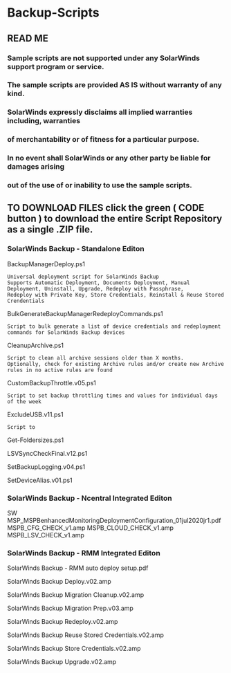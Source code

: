 # Backup-Scripts
## READ ME 

### Sample scripts are not supported under any SolarWinds support program or service.
### The sample scripts are provided AS IS without warranty of any kind.
### SolarWinds expressly disclaims all implied warranties including, warranties
### of merchantability or of fitness for a particular purpose. 
### In no event shall SolarWinds or any other party be liable for damages arising
### out of the use of or inability to use the sample scripts.

## TO DOWNLOAD FILES click the green ( CODE button ) to download the entire Script Repository as a single .ZIP file.

### SolarWinds Backup - Standalone Editon ###

BackupManagerDeploy.ps1

	Universal deployment script for SolarWinds Backup
	Supports Automatic Deployment, Documents Deployment, Manual Deployment, Uninstall, Upgrade, Redeploy with Passphrase,
	Redeploy with Private Key, Store Credentials, Reinstall & Reuse Stored Crendentials

BulkGenerateBackupManagerRedeployCommands.ps1

	Script to bulk generate a list of device credentials and redeployment commands for SolarWinds Backup devices

CleanupArchive.ps1

	Script to clean all archive sessions older than X months. 
	Optionally, check for existing Archive rules and/or create new Archive rules in no active rules are found

CustomBackupThrottle.v05.ps1
	
	Script to set backup throttling times and values for individual days of the week   

ExcludeUSB.v11.ps1
	
	Script to 

Get-Foldersizes.ps1

LSVSyncCheckFinal.v12.ps1

SetBackupLogging.v04.ps1

SetDeviceAlias.v01.ps1


### SolarWinds Backup - Ncentral Integrated Editon ###

SW MSP_MSPBenhancedMonitoringDeploymentConfiguration_01jul2020jr1.pdf
MSPB_CFG_CHECK_v1.amp
MSPB_CLOUD_CHECK_v1.amp
MSPB_LSV_CHECK_v1.amp





### SolarWinds Backup - RMM Integrated Editon ###

SolarWinds Backup - RMM auto deploy setup.pdf

SolarWinds Backup Deploy.v02.amp

SolarWinds Backup Migration Cleanup.v02.amp

SolarWinds Backup Migration Prep.v03.amp

SolarWinds Backup Redeploy.v02.amp

SolarWinds Backup Reuse Stored Credentials.v02.amp

SolarWinds Backup Store Credentials.v02.amp

SolarWinds Backup Upgrade.v02.amp

